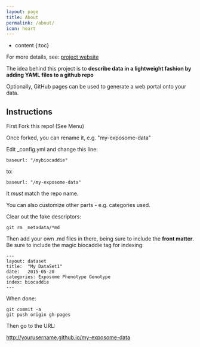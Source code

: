 ```yaml
---
layout: page
title: About
permalink: /about/
icon: heart
---
```


* content
{:toc}

For more details, see: [project website](https://github.com/cmungall/biocaddie-gym)

The idea behind this project is to __describe data in a lightweight
fashion by adding YAML files to a github repo__

Optionally, GitHub pages can be used to generate a web portal onto your data.

## Instructions

First Fork this repo! (See Menu)

Once forked, you can rename it, e.g. "my-exposome-data"

Edit _config.yml and change this line:

```
baseurl: "/mybiocaddie"
```

to:

```
baseurl: "/my-exposome-data"
```

It *must* match the repo name.

You can also customize other parts - e.g. categories used.

Clear out the fake descriptors:

```
git rm _metadata/*md
```

Then add your own .md files in there, being sure to include the
__front matter__. Be sure to include the magic biocaddie tag for
indexing:

```
---
layout: dataset
title:  "My DataSet1"
date:   2015-05-20
categories: Exposome Phenotype Genotype
index: biocaddie
---
```

When done:

```
git commit -a
git push origin gh-pages
```

Then go to the URL:

http://yourusername.github.io/my-exposome-data
